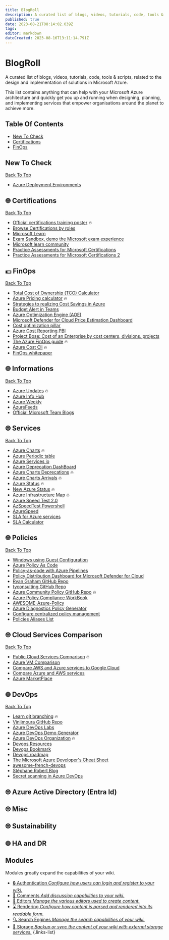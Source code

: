 ```yaml
---
title: BlogRoll
description: A curated list of blogs, videos, tutorials, code, tools & scripts, related to the design and implementation of solutions in Microsoft Azure.
published: true
date: 2023-08-21T08:14:02.039Z
tags: 
editor: markdown
dateCreated: 2023-08-16T13:11:14.791Z
---
```


# BlogRoll

A curated list of blogs, videos, tutorials, code, tools & scripts, related to the design and implementation of solutions in Microsoft Azure.

This list contains anything that can help with your Microsoft Azure architecture and quickly get you up and running when designing, planning, and implementing services that empower organisations around the planet to achieve more.

## Table Of Contents
- [New To Check](#new-to-check)
- [Certifications](#globe_with_meridians-certifications)
- [FinOps](#dollar-finops)

## New To Check
[Back To Top](#table-of-contents)

- [Azure Deployment Environments](https://techcommunity.microsoft.com/t5/azure-developer-community-blog/introducing-azure-deployment-environments/ba-p/3412095)

## :globe_with_meridians: Certifications
[Back To Top](#table-of-contents)

- [Official certifications training poster](https://aka.ms/TrainCertPoster) :fire:
- [Browse Certifications by roles](https://learn.microsoft.com/en-us/certifications/)
- [Microsoft Learn](https://docs.microsoft.com/en-us/learn/)
- [Exam Sandbox, demo the Microsoft exam experience](https://aka.ms/examdemo)
- [Microsoft learn community](https://techcommunity.microsoft.com/t5/microsoft-learn/ct-p/MicrosoftLearn)
- [Practice Assessments for Microsoft Certifications](https://learn.microsoft.com/en-us/certifications/practice-assessments-for-microsoft-certifications)
- [Practice Assessments for Microsoft Certifications 2](https://techcommunity.microsoft.com/t5/microsoft-learn-blog/prep-for-certification-exams-with-free-practice-assessments-on/ba-p/3666866)

## :dollar: FinOps
[Back To Top](#table-of-contents)

- [Total Cost of Ownership (TCO) Calculator](https://azure.microsoft.com/en-us/pricing/tco/calculator/)
- [Azure Pricing calculator](https://azure.microsoft.com/en-us/pricing/calculator/) :fire:
- [Strategies to realizing Cost Savings in Azure](https://docs.microsoft.com/fr-fr/archive/blogs/girishp/strategies-to-realizing-cost-savings-in-azure)
- [Budget Alert in Teams](https://github.com/Azure/AzureBudgetAlert-in-Teams)
- [Azure Optimization Engine (AOE)](https://github.com/helderpinto/AzureOptimizationEngine)
- [Microsoft Defender for Cloud Price Estimation Dashboard](https://techcommunity.microsoft.com/t5/microsoft-defender-for-cloud/microsoft-defender-for-cloud-price-estimation-dashboard/ba-p/3247622)
- [Cost optimization pillar](https://docs.microsoft.com/en-us/azure/architecture/framework/cost/overview)
- [Azure Cost Reporting PBI](https://github.com/chris-bowman/Azure-Cost-Reporting/tree/main/Power%20BI%20Report)
- [Project Bose: Cost of an Enterprise by cost centers, divisions, projects](https://techcommunity.microsoft.com/t5/azure-architecture-blog/codename-project-bose-calculate-azure-cost-of-an-enterprise-by/ba-p/3741295)
- [The Azure FinOps guide](https://techcommunity.microsoft.com/t5/fasttrack-for-azure/the-azure-finops-guide/ba-p/3704132) :fire:
- [Azure Cost Cli](https://github.com/mivano/azure-cost-cli) :fire:
- [FinOps whitepaper](https://azure.microsoft.com/en-us/resources/finops-with-azure-bringing-finops-to-life-through-organizational-and-cultural-alignment/)

## :globe_with_meridians: Informations
[Back To Top](#table-of-contents)

- [Azure Updates](https://azure.microsoft.com/en-us/updates/) :fire:
- [Azure Info Hub](https://azureinfohub.azurewebsites.net/)
- [Azure Weekly](https://azureweekly.info/)
- [AzureFeeds](https://azurefeeds.com/)
- [Official Microsoft Team Blogs](https://docs.microsoft.com/en-us/archive/blogs/blogms/official-microsoft-team-blogs-microsoft-blogs)

## :globe_with_meridians: Services
[Back To Top](#table-of-contents)

- [Azure Charts](https://azurecharts.com/) :fire:
- [Azure Periodic table](https://azureperiodic.data3.com)
- [Azure Services io](https://azureservices.io)
- [Azure Deprecation DashBoard](https://github.com/azure-deprecation/dashboard/issues)
- [Azure Charts Deprecations](https://azurecharts.com/timeboards/deprecations) :fire:
- [Azure Charts Arrivals](https://azurecharts.com/timeboards/arrivals) :fire:
- [Azure Status](https://status.azure.com/) :fire:
- [New Azure Status](https://azure.status.microsoft/en-us/status) :fire:
- [Azure Infrastructure Map](https://infrastructuremap.microsoft.com/) :fire:
- [Azure Speed Test 2.0](http://azurespeedtest.azurewebsites.net)
- [AzSpeedTest Powershell](https://github.com/devblackops/AzSpeedTest)
- [AzureSpeed](https://www.azurespeed.com/)
- [SLA for Azure services](https://azure.microsoft.com/en-us/support/legal/sla/summary/)
- [SLA Calculator](https://uptime.is/)

## :globe_with_meridians: Policies
[Back To Top](#table-of-contents)

- [Windows using Guest Configuration](https://techcommunity.microsoft.com/t5/microsoft-defender-for-cloud/7-steps-to-author-develop-and-deploy-custom-recommendations-for/ba-p/3166026)
- [Azure Policy As Code](https://github.com/Azure/enterprise-azure-policy-as-code)
- [Policy-as-code with Azure Pipelines](https://medium.com/microsoftazure/devsecops-policy-as-code-with-azure-pipelines-86cc1e27f03c)
- [Policy Distribution Dashboard for Microsoft Defender for Cloud](https://techcommunity.microsoft.com/t5/microsoft-defender-for-cloud/policy-distribution-dashboard-for-microsoft-defender-for-cloud/ba-p/3264712)
- [Ryan Graham GitHub Repo](https://github.com/rjygraham/AzurePolicy/tree/main/Samples)
- [tyconsulting GitHub Repo](https://github.com/tyconsulting/azurepolicy)
- [Azure Community Policy GitHub Repo](https://github.com/Azure/Community-Policy) :fire:
- [Azure Policy Compliance WorkBook](https://www.cloudsma.com/2021/10/build-azure-policy-compliance-workbook/)
- [AWESOME-Azure-Policy](https://github.com/globalbao/awesome-azure-policy)
- [Azure Diagnostics Policy Generator](https://github.com/JimGBritt/AzurePolicy/tree/master/AzureMonitor/Scripts)
- [Configure centralized policy management](https://www.cloudpartner.fi/?p=7015)
- [Policies Aliases List](https://policyalias.mats.codes/)

## :globe_with_meridians: Cloud Services Comparison
[Back To Top](#table-of-contents)

- [Public Cloud Services Comparison](https://comparecloud.in/) :fire:
- [Azure VM Comparison](https://azureprice.net/)
- [Compare AWS and Azure services to Google Cloud](https://cloud.google.com/free/docs/aws-azure-gcp-service-comparison?utm_source=google&utm_medium=blog&utm_campaign=FY21-Q2-Product-Mapping-Blog&utm_content=documentation)
- [Compare Azure and AWS services](https://docs.microsoft.com/en-us/azure/architecture/aws-professional/services)
- [Azure MarketPlace](https://azuremarketplace.microsoft.com/en-us/)

## :globe_with_meridians: DevOps
[Back To Top](#table-of-contents)

- [Learn git branching](https://learngitbranching.js.org/) :fire:
- [Vinijmoura GitHub Repo](https://github.com/vinijmoura/Azure-DevOps)
- [Azure DevOps Labs](https://azuredevopslabs.com)
- [Azure DevOps Demo Generator](https://azuredevopsdemogenerator.azurewebsites.net)
- [Azure DevOps Organization](https://aex.dev.azure.com/) :fire:
- [Devops Resources](https://github.com/bregman-arie/devops-resources)
- [Devops Bookmark](http://www.devopsbookmarks.com/cloud-paas)
- [Devops roadmap](https://roadmap.sh/)
- [The Microsoft Azure Developer's Cheat Sheet](https://github.com/milanm/azure-cheat-sheet)
- [awesome-french-devops](https://github.com/stephrobert/awesome-french-devops/)
- [Stéphane Robert Blog](https://blog.stephane-robert.info/)
- [Secret scanning in Azure DevOps](https://johnlokerse.dev/2023/05/24/secret-scanning-in-azure-devops-with-defender-for-devops/)

## :globe_with_meridians: Azure Active Directory (Entra Id)

## :globe_with_meridians: Misc

## :globe_with_meridians: Sustainability

## :globe_with_meridians: HA and DR

## Modules
Modules greatly expand the capabilities of your wiki.
- [:lock: Authentication *Configure how users can login and register to your wiki.*]()
- [:speech_balloon: Comments *Add discussion capabilities to your wiki.*](/comments)
- [:pencil: Editors *Manage the various editors used to create content.*](/editors)
- [:hourglass: Rendering *Configure how content is parsed and rendered into its readable form.*](/rendering)
- [:mag: Search Engines *Manage the search capabilities of your wiki.*](/search)
- [:floppy_disk: Storage *Backup or sync the content of your wiki with external storage services.*](/storage)
{.links-list}